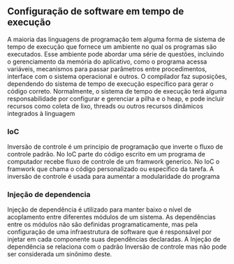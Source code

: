 ## Configuração de software em tempo de execução
A maioria das linguagens de programação tem alguma forma de sistema de tempo de execução que fornece um ambiente no qual os programas são executados. Esse ambiente pode abordar uma série de questões, incluindo o gerenciamento da memória do aplicativo, como o programa acessa variáveis, mecanismos para passar parâmetros entre procedimentos, interface com o sistema operacional e outros. O compilador faz suposições, dependendo do sistema de tempo de execução específico para gerar o código correto. Normalmente, o sistema de tempo de execução terá alguma responsabilidade por configurar e gerenciar a pilha e o heap, e pode incluir recursos como coleta de lixo, threads ou outros recursos dinâmicos integrados à linguagem
### IoC
Inversão de controle é um principio de programação que inverte o fluxo de controle padrão. No IoC parte do código escrito em um programa de computador recebe fluxo de controle de um framwork generico. No IoC o framwork que chama o código personalizado ou específico da tarefa. A inversão de controle é usada para aumentar a modularidade do programa
### Injeção de dependencia
Injeção de dependência é utilizado para manter baixo o nível de acoplamento entre diferentes módulos de um sistema. As dependências entre os módulos não são definidas programaticamente, mas pela configuração de uma infraestrutura de software que é responsável por injetar em cada componente suas dependências declaradas. A Injeção de dependência se relaciona com o padrão Inversão de controle mas não pode ser considerada um sinônimo deste.